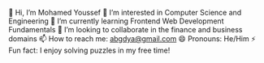 👋 Hi, I’m Mohamed Youssef
👀 I’m interested in Computer Science and Engineering
🌱 I’m currently learning Frontend Web Development Fundamentals
💞️ I’m looking to collaborate in the finance and business domains
📫 How to reach me: abgdya@gmail.com
😄 Pronouns: He/Him
⚡ Fun fact: I enjoy solving puzzles in my free time!

<!---
abgdya/abgdya is a ✨ special ✨ repository because its `README.md` (this file) appears on your GitHub profile.
You can click the Preview link to take a look at your changes.
--->

